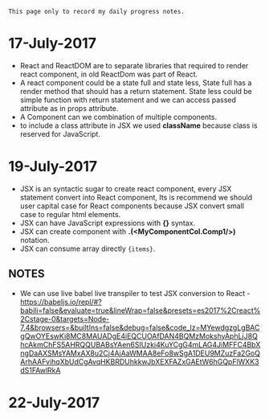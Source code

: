`This page only to record my daily progress notes.`

# 17-July-2017
* React and ReactDOM are to separate libraries that required to render react component, in old ReactDom was part of React.
* A react component could be a state full and state less, 
State full has a render method that should has a return statement.
State less could be simple function with return statement and we can access passed attribute as in props attribute.
* A Component can we combination of multiple components.
* to include a class attribute in JSX we used **className** because class is reserved for JavaScript.

# 19-July-2017
* JSX is an syntactic sugar to create react component, every JSX statement convert into React component,
Its is recommend we should user capital case for React components because JSX convert small case to regular html elements.
* JSX can have JavaScript expressions with **{}** syntax.
* JSX can create component with **.(<MyComponentCol.Comp1/>)** notation.
* JSX can consume array directly `{items}`.
## NOTES
* We can use live babel live transpiler to test JSX conversion to React - https://babeljs.io/repl/#?babili=false&evaluate=true&lineWrap=false&presets=es2017%2Creact%2Cstage-0&targets=Node-7.4&browsers=&builtIns=false&debug=false&code_lz=MYewdgzgLgBACgQwOYEswKi8MC8MAUADgE4iEQCUOAfDAN4BQMzMokshyAphLjJ8QhcAkmChFS5AHRQQUBABsYAen6SIUzki4KuYCgG4mLAG4JiMFFC4BbXngDaAXSMsYAMxAX8u2Cj4AjAaWMAA8eFo8wSgA1DEU9MZuzFa2GoQArhAAFvihqXbUdCgAvqHKBRDUhkkwJbXEXFAZxGAEtW6hGQpFlWXK3dS1FAwlRkA
  
# 22-July-2017  



